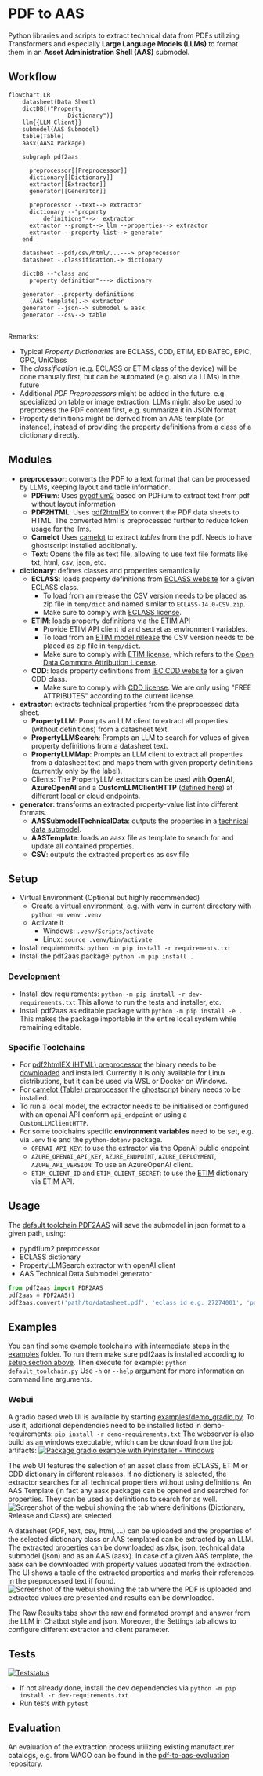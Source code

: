 # PDF to AAS

Python libraries and scripts to extract technical data from PDFs utilizing Transformers and especially **Large Language Models (LLMs)** to format them in an **Asset Administration Shell (AAS)** submodel.

## Workflow

```mermaid
flowchart LR
    datasheet(Data Sheet)
    dictDB[("Property 
                 Dictionary")]
    llm{{LLM Client}}
    submodel(AAS Submodel)
    table(Table)
    aasx(AASX Package)

    subgraph pdf2aas

      preprocessor[[Preprocessor]]
      dictionary[[Dictionary]]
      extractor[[Extractor]]
      generator[[Generator]]

      preprocessor --text--> extractor
      dictionary --"property 
          definitions"-->  extractor
      extractor --prompt--> llm --properties--> extractor
      extractor --property list--> generator
    end

    datasheet --pdf/csv/html/...---> preprocessor
    datasheet -.classification.-> dictionary

    dictDB --"class and
      property definition"---> dictionary
    
    generator -.property definitions
      (AAS template).-> extractor
    generator --json--> submodel & aasx
    generator --csv--> table
    
```

Remarks:

* Typical *Property Dictionaries* are ECLASS, CDD, ETIM, EDIBATEC, EPIC, GPC, UniClass
* The *classification* (e.g. ECLASS or ETIM class of the device) will be done manualy first, but can be automated (e.g. also via LLMs) in the future
* Additional *PDF Preprocessors* might be added in the future, e.g. specialized on table or image extraction.
LLMs might also be used to preprocess the PDF content first, e.g. summarize it in JSON format
* Property definitions might be derived from an AAS template (or instance), instead of providing the property definitions from a class of a dictionary directly.

## Modules

* **preprocessor**: converts the PDF to a text format that can be processed by LLMs, keeping layout and table information.
  * **PDFium**: Uses [pypdfium2](https://github.com/pypdfium2-team/pypdfium2) based on PDFium to extract text from pdf without layout information
  * **PDF2HTML**: Uses [pdf2htmlEX](https://github.com/pdf2htmlEX/pdf2htmlEX) to convert the PDF data sheets to HTML.
    The converted html is preprocessed further to reduce token usage for the llms.
  * **Camelot** Uses [camelot](https://github.com/camelot-dev/camelot) to extract *tables* from the pdf. Needs to have ghostscript installed additionally.
  * **Text**: Opens the file as text file, allowing to use text file formats like txt, html, csv, json, etc.
* **dictionary**: defines classes and properties semantically.
  * **ECLASS**: loads property definitions from [ECLASS website](https://eclass.eu/en/eclass-standard/search-content) for a given ECLASS class.
    * To load from an release the CSV version needs to be placed as zip file in `temp/dict` and named similar to `ECLASS-14.0-CSV.zip`.
    * Make sure to comply with [ECLASS license](https://eclass.eu/en/eclass-standard/licenses).
  * **ETIM**: loads property definitions via the [ETIM API](https://etimapi.etim-international.com/)
    * Provide ETIM API client id and secret as environment variables.
    * To load from an [ETIM model release](https://www.etim-international.com/downloads/?_sft_downloadcategory=model-releases&_sft_language=etim-english&_sft_format=csv&_sft_unit=metric) the CSV version needs to be placed as zip file in `temp/dict`.
    * Make sure to comply with [ETIM license](https://www.etim-international.com/classification/license-info/), which refers to the [Open Data Commons Attribution License](https://opendatacommons.org/licenses/by/1.0/).
  * **CDD**: loads property definitions from [IEC CDD website](https://cdd.iec.ch/) for a given CDD class.
    * Make sure to comply with [CDD license](https://cdd.iec.ch/cdd/iec62683/iec62683.nsf/License?openPage). We are only using "FREE ATTRIBUTES" according to the current license.
* **extractor**: extracts technical properties from the preprocessed data sheet.
  * **PropertyLLM**: Prompts an LLM client to extract all properties (without definitions) from a datasheet text.
  * **PropertyLLMSearch**: Prompts an LLM to search for values of given property definitions from a datasheet text.
  * **PropertyLLMMap**: Prompts an LLM client to extract all properties from a datasheet text and maps them with given property definitions (currently only by the label).
  * Clients: The PropertyLLM extractors can be used with **OpenAI**, **AzureOpenAI** and a **CustomLLMClientHTTP** ([defined here](src/pdf2aas/extractor/customLLMClient.py)) at different local or cloud endpoints. 
* **generator**: transforms an extracted property-value list into different formats.
  * **AASSubmodelTechnicalData**: outputs the properties in a [technical data submodel](https://github.com/admin-shell-io/submodel-templates/tree/main/published/Technical_Data/1/2).
  * **AASTemplate**: loads an aasx file as template to search for and update all contained properties. 
  * **CSV**: outputs the extracted properties as csv file

## Setup

* Virtual Environment (Optional but highly recommended)
  * Create a virtual environment, e.g. with venv in current directory with `python -m venv .venv`
  * Activate it
    * Windows: `.venv/Scripts/activate`
    * Linux: `source .venv/bin/activate`
* Install requirements: `python -m pip install -r requirements.txt`
* Install the pdf2aas package: `python -m pip install .`

### Development

* Install dev requirements: `python -m pip install -r dev-requirements.txt`
  This allows to run the tests and installer, etc.
* Install pdf2aas as editable package with `python -m pip install -e .`
  This makes the package importable in the entire local system while remaining editable.

### Specific Toolchains

* For [pdf2htmlEX (HTML) preprocessor](src/pdf2aas/preprocessor/pdf_pdf2htmlEX.py) the binary needs to be [downloaded](https://github.com/pdf2htmlEX/pdf2htmlEX/wiki/Download) and installed. Currently it is only available for Linux distributions, but it can be used via WSL or Docker on Windows.
* For [camelot (Table) preprocessor](src/pdf2aas/preprocessor/pdf_camelot.py) the [ghostscript](https://camelot-py.readthedocs.io/en/master/user/install-deps.html) binary needs to be installed.
* To run a local model, the extractor needs to be initialised or configured with an openai API conform `api_endpoint` or using a `CustomLLMClientHTTP`.
* For some toolchains specific **environment variables** need to be set, e.g. via `.env` file and the `python-dotenv` package.
  * `OPENAI_API_KEY`: to use the extractor via the OpenAI public endpoint.
  * `AZURE_OPENAI_API_KEY`, `AZURE_ENDPOINT`, `AZURE_DEPLOYMENT`, `AZURE_API_VERSION`: To use an AzureOpenAI client.
  * `ETIM_CLIENT_ID` and `ETIM_CLIENT_SECRET`: to use the [ETIM](src/pdf2aas/dictionary/etim.py) dictionary via ETIM API.

## Usage

The [default toolchain PDF2AAS](src/pdf2aas/core.py) will save the submodel in json format to a given path, using:

* pypdfium2 preprocessor
* ECLASS dictionary
* PropertyLLMSearch extractor with openAI client
* AAS Technical Data Submodel generator

```py
from pdf2aas import PDF2AAS
pdf2aas = PDF2AAS()
pdf2aas.convert('path/to/datasheet.pdf', 'eclass id e.g. 27274001', 'path/to/submodel.json')
```

## Examples

You can find some example toolchains with intermediate steps in the [examples](examples/) folder.
To run them make sure pdf2aas is installed according to [setup section above](#setup).
Then execute for example: `python default_toolchain.py`
Use `-h` or `--help` argument for more information on command line arguments.

### Webui

A gradio based web UI is available by starting [examples/demo_gradio.py]().
To use it, additional dependencies need to be installed listed in demo-requirements: `pip install -r demo-requirements.txt`
The webserver is also build as an windows executable, which can be download from the job artifacts: [![Package gradio example with PyInstaller - Windows](https://github.com/JGrothoff/pdf-to-aas/actions/workflows/pyinstaller-demo-gradio-win.yml/badge.svg?branch=main)](https://github.com/JGrothoff/pdf-to-aas/actions/workflows/pyinstaller-demo-gradio-win.yml)

The web UI features the selection of an asset class from ECLASS, ETIM or CDD dictionary in different releases.
If no dictionary is selected, the extractor searches for all technical propertiers without using definitions.
An AAS Template (in fact any aasx package) can be opened and searched for properties. They can be used as definitions to search for as well.
![Screenshot of the webui showing the tab where definitions (Dictionary, Release and Class) are selected](doc/example_webui_definitions.png)

A datasheet (PDF, text, csv, html, ...) can be uploaded and the properties of the selected dictionary class or AAS templated can be extracted by an LLM.
The extracted properties can be downloaded as xlsx, json, technical data submodel (json) and as an AAS (aasx).
In case of a given AAS template, the aasx can be downloaded with property values updated from the extraction.
The UI shows a table of the extracted properties and marks their references in the preprocessed text if found.
![Screenshot of the webui showing the tab where the PDF is uploaded and extracted values are presented and results can be downloaded.](doc/example_webui_extract.png)

The Raw Results tabs show the raw and formated prompt and answer from the LLM in Chatbot style and json.
Moreover, the Settings tab allows to configure different extractor and client parameter.

## Tests

[![Teststatus](https://github.com/JGrothoff/pdf-to-aas/actions/workflows/test.yml/badge.svg)](https://github.com/JGrothoff/pdf-to-aas/actions/workflows/test.yml)

* If not already done, install the dev dependencies via `python -m pip install -r dev-requirements.txt`
* Run tests with `pytest`

## Evaluation

An evaluation of the extraction process utilizing existing manufacturer catalogs, e.g. from WAGO can be found in the [pdf-to-aas-evaluation](https://github.com/JGrothoff/pdf-to-aas-evaluation) repository.
